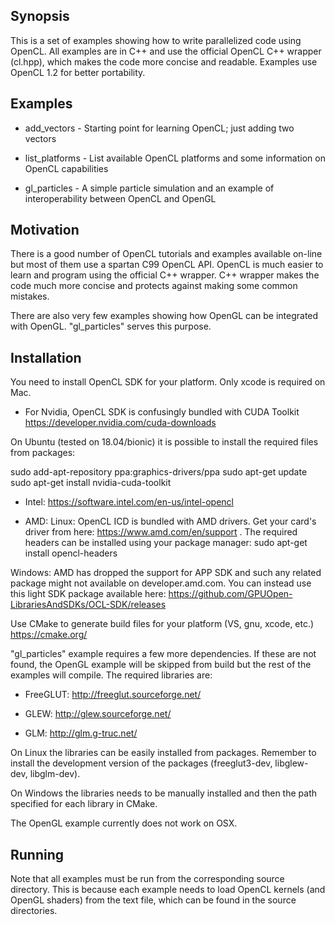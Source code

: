## Synopsis

This is a set of examples showing how to write parallelized code using OpenCL. All examples are in C++ and use the official OpenCL C++ wrapper (cl.hpp), which makes the code more concise and readable. Examples use OpenCL 1.2 for better portability.

## Examples

* add_vectors - Starting point for learning OpenCL; just adding two vectors

* list_platforms - List available OpenCL platforms and some information on OpenCL capabilities

* gl_particles - A simple particle simulation and an example of interoperability between OpenCL and OpenGL

## Motivation

There is a good number of OpenCL tutorials and examples available on-line but most of them use a spartan C99 OpenCL API. OpenCL is much easier to learn and program using the official C++ wrapper. C++ wrapper makes the code much more concise and protects against making some common mistakes. 

There are also very few examples showing how OpenGL can be integrated with OpenGL. "gl_particles" serves this purpose. 

## Installation

You need to install OpenCL SDK for your platform. Only xcode is required on Mac. 

* For Nvidia, OpenCL SDK is confusingly bundled with CUDA Toolkit
https://developer.nvidia.com/cuda-downloads 

On Ubuntu (tested on 18.04/bionic) it is possible to install the required files from packages:

sudo add-apt-repository ppa:graphics-drivers/ppa
sudo apt-get update
sudo apt-get install nvidia-cuda-toolkit

* Intel: 
https://software.intel.com/en-us/intel-opencl

* AMD:
Linux: OpenCL ICD is bundled with AMD drivers. Get your card's driver from here: https://www.amd.com/en/support . The required headers can be installed using your package manager: sudo apt-get install opencl-headers

Windows: AMD has dropped the support for APP SDK and such any related package might not available on developer.amd.com. You can instead use this light SDK package available here: https://github.com/GPUOpen-LibrariesAndSDKs/OCL-SDK/releases


Use CMake to generate build files for your platform (VS, gnu, xcode, etc.)
https://cmake.org/


"gl_particles" example requires a few more dependencies. If these are not found, the OpenGL example will be skipped from build but the rest of the examples will compile. The required libraries are:

* FreeGLUT: http://freeglut.sourceforge.net/

* GLEW: http://glew.sourceforge.net/

* GLM: http://glm.g-truc.net/

On Linux the libraries can be easily installed from packages. Remember to install the development version of the packages (freeglut3-dev, libglew-dev, libglm-dev). 

On Windows the libraries needs to be manually installed and then the path specified for each library in CMake. 

The OpenGL example currently does not work on OSX.

## Running

Note that all examples must be run from the corresponding source directory. This is because each example needs to load OpenCL kernels (and OpenGL shaders) from the text file, which can be found in the source directories. 




